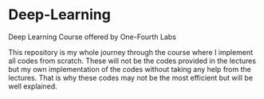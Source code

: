 # Deep-Learning
Deep Learning Course offered by One-Fourth Labs 

This repository is my whole journey through the course where I implement all codes from scratch. These will not be the codes provided in the lectures but my own implementation of the codes without taking any help from the lectures. 
That is why these codes may not be the most efficient but will be well explained. 
